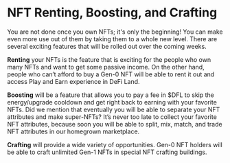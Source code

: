 # NFT Renting, Boosting, and Crafting

You are not done once you own NFTs; it's only the beginning! You can make even more use out of them by taking them to a whole new level. There are several exciting features that will be rolled out over the coming weeks.

**Renting** your NFTs is the feature that is exciting for the people who own many NFTs and want to get some passive income. On the other hand, people who can’t afford to buy a Gen-0 NFT will be able to rent it out and access Play and Earn experience in DeFi Land.&#x20;

**Boosting** will be a feature that allows you to pay a fee in $DFL to skip the energy/upgrade cooldown and get right back to earning with your favorite NFTs. Did we mention that eventually you will be able to separate your NFT attributes and make super-NFTs? It’s never too late to collect your favorite NFT attributes, because soon you will be able to split, mix, match, and trade NFT attributes in our homegrown marketplace.&#x20;

**Crafting** will provide a wide variety of opportunities. Gen-0 NFT holders will be able to craft unlimited Gen-1 NFTs in special NFT crafting buildings.&#x20;
